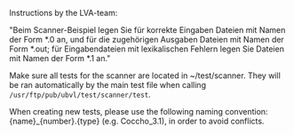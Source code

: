 

Instructions by the LVA-team:

"Beim Scanner-Beispiel legen Sie für korrekte Eingaben Dateien mit Namen der Form *.0 an, und für die zugehörigen Ausgaben Dateien mit Namen der Form *.out; für Eingabendateien mit lexikalischen Fehlern legen Sie Dateien mit Namen der Form *.1 an."

Make sure all tests for the scanner are located in ~/test/scanner. They will be ran automatically by the main test file when calling `/usr/ftp/pub/ubvl/test/scanner/test`.

When creating new tests, please use the following naming convention: {name}_{number}.{type} (e.g. Coccho_3.1), in order to avoid conflicts.
